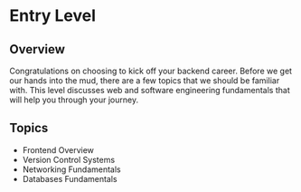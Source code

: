 # Entry Level

## Overview

Congratulations on choosing to kick off your backend career. Before we get our hands into the mud, there are a few topics that we should be familiar with. This level discusses web and software engineering fundamentals that will help you through your journey.

## Topics

* Frontend Overview
* Version Control Systems
* Networking Fundamentals
* Databases Fundamentals